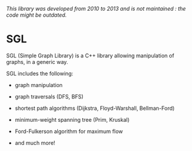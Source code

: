 *This library was developed from 2010 to 2013 and is not maintained : the code might be outdated.*

# SGL
SGL (Simple Graph Library) is a C++ library allowing manipulation of graphs, in a generic way. 

SGL includes the following:

- graph manipulation

- graph traversals (DFS, BFS)

- shortest path algorithms (Dijkstra, Floyd-Warshall, Bellman-Ford)

- minimum-weight spanning tree (Prim, Kruskal)

- Ford-Fulkerson algorithm for maximum flow

- and much more!
